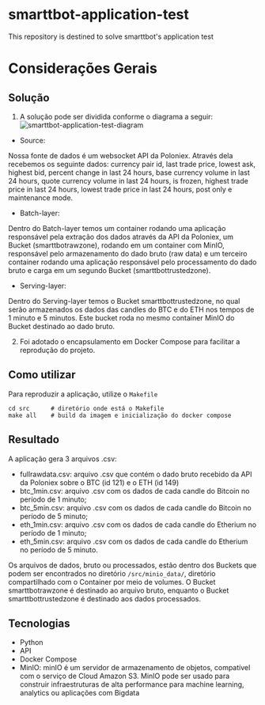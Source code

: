 # smarttbot-application-test
 This repository is destined to solve smarttbot's application test
# Considerações Gerais
## Solução
1. A solução pode ser dividida conforme o diagrama a seguir:
![smarttbot-application-test-diagram](https://user-images.githubusercontent.com/28309647/120120667-2f126080-c175-11eb-954f-3c8217d81201.png)

* Source:

Nossa fonte de dados é um websocket API da Poloniex. Através dela recebemos os seguinte dados:  currency pair id, last trade price, lowest ask, highest bid, percent change in last 24 hours, base currency volume in last 24 hours, quote currency volume in last 24 hours, is frozen, highest trade price in last 24 hours, lowest trade price in last 24 hours, post only e maintenance mode.

* Batch-layer:

Dentro do Batch-layer temos um container rodando uma aplicação responsável pela extração dos dados através da API da Poloniex, um Bucket (smarttbotrawzone), rodando em um container com MinIO, responsável pelo armazenamento do dado bruto (raw data) e um terceiro container rodando uma aplicação responsável pelo processamento do dado bruto e carga em um segundo Bucket (smarttbottrustedzone).

* Serving-layer:

Dentro do Serving-layer temos o Bucket smarttbottrustedzone, no qual serão armazenados os dados das candles do BTC e do ETH nos tempos de 1 minuto e 5 minutos. Este bucket roda no mesmo container MinIO do Bucket destinado ao dado bruto.


2. Foi adotado o encapsulamento em Docker Compose para facilitar a reprodução do projeto.

## Como utilizar
Para reproduzir a aplicação, utilize o ```Makefile```
```
cd src      # diretório onde está o Makefile
make all    # build da imagem e inicialização do docker compose
```
## Resultado
A aplicação gera 3 arquivos .csv:
* fullrawdata.csv: arquivo .csv que contém o dado bruto recebido da API da Poloniex sobre o BTC (id 121) e o ETH (id 149)
* btc_1min.csv: arquivo .csv com os dados de cada candle do Bitcoin no período de 1 minuto;
* btc_5min.csv: arquivo .csv com os dados de cada candle do Bitcoin no período de 5 minuto;
* eth_1min.csv: arquivo .csv com os dados de cada candle do Etherium no período de 1 minuto;
* eth_5min.csv: arquivo .csv com os dados de cada candle do Etherium no período de 5 minuto.

Os arquivos de dados, bruto ou processados, estão dentro dos Buckets que podem ser encontrados no diretório ```/src/minio_data/```, diretório compartilhado com o Container por meio de volumes. O Bucket smarttbotrawzone é destinado ao arquivo bruto, enquanto o Bucket smarttbottrustedzone é destinado aos dados processados.

## Tecnologias
* Python
* API
* Docker Compose
* MinIO: minIO é um servidor de armazenamento de objetos, compatível com o serviço de Cloud Amazon S3. MinIO pode ser usado para construir infraestruturas de alta performance para machine learning, analytics ou aplicações com Bigdata
